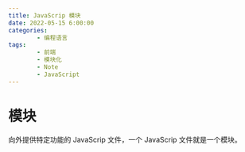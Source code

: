 ```yaml
---
title: JavaScrip 模块
date: 2022-05-15 6:00:00
categories:
        - 编程语言
tags:
        - 前端
        - 模块化
        - Note
        - JavaScript
---
```


# 模块

向外提供特定功能的 JavaScrip 文件，一个 JavaScrip 文件就是一个模块。
